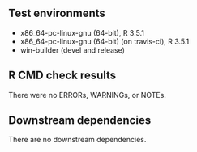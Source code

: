 ## Test environments
* x86_64-pc-linux-gnu (64-bit), R 3.5.1
* x86_64-pc-linux-gnu (64-bit) (on travis-ci), R 3.5.1
* win-builder (devel and release)

## R CMD check results
There were no ERRORs, WARNINGs, or NOTEs.
  
## Downstream dependencies
There are no downstream dependencies.
